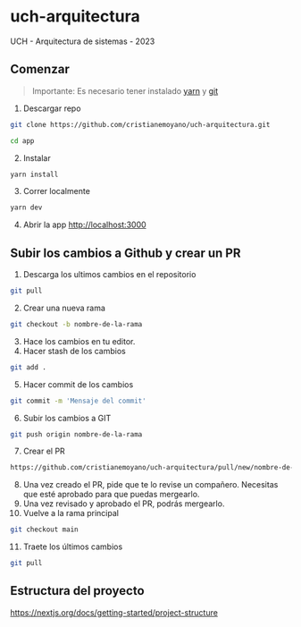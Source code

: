 # uch-arquitectura
UCH - Arquitectura de sistemas - 2023

##  Comenzar
> Importante: Es necesario tener instalado [yarn](https://classic.yarnpkg.com/en/docs/install#mac-stable) y [git](https://git-scm.com/book/es/v2/Inicio---Sobre-el-Control-de-Versiones-Instalaci%C3%B3n-de-Git)

1. Descargar repo

```bash
git clone https://github.com/cristianemoyano/uch-arquitectura.git

cd app
```

2. Instalar

```bash
yarn install
```

3. Correr localmente

```bash
yarn dev
```

4. Abrir la app [http://localhost:3000](http://localhost:3000)


##  Subir los cambios a Github y crear un PR

1. Descarga los ultimos cambios en el repositorio
```bash
git pull
```
2. Crear una nueva rama

```bash
git checkout -b nombre-de-la-rama
```

3. Hace los cambios en tu editor.
4. Hacer stash de los cambios

```bash
git add .
```
5. Hacer commit de los cambios

```bash
git commit -m 'Mensaje del commit'
```
6. Subir los cambios a GIT

```bash
git push origin nombre-de-la-rama
```
7. Crear el PR
```bash
https://github.com/cristianemoyano/uch-arquitectura/pull/new/nombre-de-la-rama
```

8. Una vez creado el PR, pide que te lo revise un compañero. Necesitas que esté aprobado para que puedas mergearlo.
9. Una vez revisado y aprobado el PR, podrás mergearlo.
10. Vuelve a la rama principal
```bash
git checkout main
```
11. Traete los últimos cambios
```bash
git pull
```

## Estructura del proyecto

https://nextjs.org/docs/getting-started/project-structure